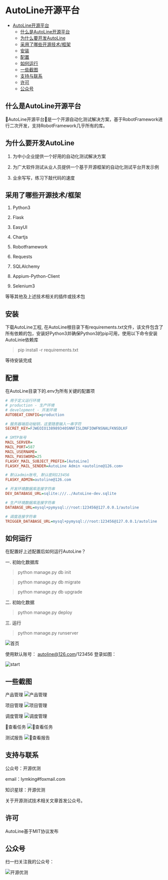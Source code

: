 # AutoLine开源平台
<!-- TOC -->

- [AutoLine开源平台](#autoline开源平台)
    - [什么是AutoLine开源平台](#什么是autoline开源平台)
    - [为什么要开发AutoLine](#为什么要开发autoline)
    - [采用了哪些开源技术/框架](#采用了哪些开源技术框架)
    - [安装](#安装)
    - [配置](#配置)
    - [如何运行](#如何运行)
    - [一些截图](#一些截图)
    - [支持与联系](#支持与联系)
    - [许可](#许可)
    - [公众号](#公众号)

<!-- /TOC -->

## 什么是AutoLine开源平台

AutoLine开源平台是一个开源自动化测试解决方案，基于RobotFramework进行二次开发，支持RobotFramework几乎所有的库。

## 为什么要开发AutoLine

1. 为中小企业提供一个好用的自动化测试解决方案

2. 为广大软件测试从业人员提供一个基于开源框架的自动化测试平台开发示例

3. 业余写写，练习下敲代码的速度

## 采用了哪些开源技术/框架

1. Python3

2. Flask

3. EasyUI

4. Chartjs

5. Robotframework

6. Requests

7. SQLAlchemy

8. Appium-Python-Client

9. Selenium3

等等其他及上述技术相关的插件或技术包

## 安装

下载AutoLine工程, 在AutoLine根目录下有requirements.txt文件，该文件包含了所有依赖的包，安装好Python3并确保Python3的pip可用，使用以下命令安装AutoLinie依赖库

> pip install -r requirements.txt

等待安装完成

## 配置
在AutoLine目录下的.env为所有关键的配置项

```INI
# 用于定义运行环境
# production - 生产环境
# development - 开发环境 
AUTOBEAT_CONFIG=production

# 服务器端启动秘钥，这里随意输入一串字符
SECRET_KEY=FJWEOIO138989340SNNFISLDNFIOWFNSNALFKNSDLKF

# SMTP账号
MAIL_SERVER=
MAIL_PORT=587
MAIL_USERNAME=
MAIL_PASSWORD=25
FLASKY_MAIL_SUBJECT_PREFIX=[AutoLine]
FLASKY_MAIL_SENDER=AutoLine Admin <autoline@126.com>

# 默认admin账号, 默认密码123456
FLASKY_ADMIN=autoline@126.com

# 开发环境数据库连接字符串
DEV_DATABASE_URL=sqlite:///../AutoLine-dev.sqlite

# 生产环境数据库连接字符串
DATABASE_URL=mysql+pymysql://root:123456@127.0.0.1/autoline

# 调度连接字符串
TRIGGER_DATABASE_URL=mysql+pymysql://root:123456@127.0.0.1/autoline
```

## 如何运行

在配置好上述配置后如何运行AutoLine？

一. 初始化数据库

> python manage.py db init

> python manage.py db migrate

> python manage.py db upgrade

二. 初始化数据

> python manage.py deploy

三. 运行

> python manage.py runserver

![首页](./app/static/images/demo/index.png)

使用默认账号： autoline@126.com/123456 登录如图：

![start](./app/static/images/demo/start.png)  

## 一些截图

产品管理
![产品管理](./app/static/images/demo/product.png)

项目管理
![项目管理](./app/static/images/demo/project.png)

调度管理
![调度管理](./app/static/images/demo/scheduler.png)

查看任务
![查看任务](./app/static/images/demo/task.png)

测试报告
![查看报告](./app/static/images/demo/report.png)

## 支持与联系

公众号：开源优测  

email：lymking#foxmail.com    

知识星球：开源优测  

关于开源测试技术相关文章首发公众号。

## 许可

AutoLine基于MIT协议发布

## 公众号

扫一扫关注我的公众号：

![开源优测](./app/static/images/deeptest.jpg)